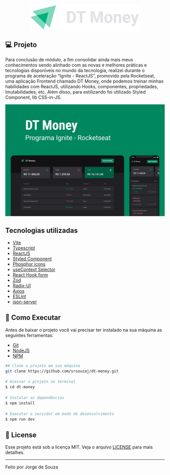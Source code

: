 <p align="center">
  <img alt="logo" src=".github/logo.png" />
</p>

## **💻** Projeto

Para conclusão de módulo, a fim consolidar ainda mais meus conhecimentos sendo alinhado com as novas e melhores práticas e tecnologias disponíveis no mundo da tecnologia, realizei durante o programa de aceleração “Ignite - ReactJS”, promovido pela Rocketseat, uma aplicação Frontend chamado DT Money, onde podemos treinar minhas habilidades com ReactJS, utilizando Hooks, componentes, propriedades, Imutabilidades, etc. Além disso, para estilizando foi utilizado Styled Component, lib CSS-in-JS.

<p align="center">
  <img alt="background" src=".github/background.png" />
</p>

## Tecnologias utilizadas

- [Vite](https://vitejs.dev/)
- [Typescript](https://www.typescriptlang.org/)
- [ReactJS](https://pt-br.reactjs.org/)
- [Styled Component](https://styled-components.com/)
- [Phosphor icons](https://phosphoricons.com/)
- [useContext Selector](https://github.com/dai-shi/use-context-selector)
- [React Hook form](https://react-hook-form.com/)
- [Zod](https://github.com/colinhacks/zod)
- [Radix-UI](https://www.radix-ui.com/)
- [Axios](https://axios-http.com/ptbr/docs/intro)
- [ESLint](https://eslint.org/)
- [json-server](https://www.npmjs.com/package/json-server)

## **🚀** Como Executar

Antes de baixar o projeto você vai precisar ter instalado na sua máquina as seguintes ferramentas:

- [Git](https://git-scm.com/)
- [NodeJS](https://nodejs.org/en/)
- [NPM](https://www.npmjs.com/)

```bash
## Clone o projeto em sua máquina
git clone https://github.com/srsouzaj/dt-money.git

# Acessar o projeto no terminal
$ cd dt-money

# Instalar as dependências
$ npm install

# Executar o servidor em modo de desenvolvimento
$ npm run dev
```

## 📝 License

Esse projeto está sob a licença MIT. Veja o arquivo [LICENSE](https://github.com/srsouzaj/igniteFeed/blob/master/LICENSE.MD) para mais detalhes.

---
Feito por Jorge de Souza
